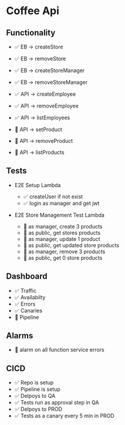 # Coffee Api

## Functionality

-   ✅ EB -> createStore
-   ✅ EB -> removeStore
-   ✅ EB -> createStoreManager
-   ✅ EB -> removeStoreManager

-   ✅ API -> createEmployee
-   ✅ API -> removeEmployee
-   ✅ API -> listEmployees

-   🔲 API -> setProduct
-   🔲 API -> removeProduct
-   🔲 API -> listProducts

## Tests

-   E2E Setup Lambda

    -   ✅ createUser if not exist
    -   ✅ login as manager and get jwt

-   E2E Store Management Test Lambda

    -   🔲 as manager, create 3 products
    -   🔲 as public, get stores products
    -   🔲 as manager, update 1 product
    -   🔲 as public, get updated store products
    -   🔲 as manager, remove 3 products
    -   🔲 as public, get 0 store products

## Dashboard

-   ✅ Traffic
-   ✅ Availabilty
-   ✅ Errors
-   ✅ Canaries
-   🔲 Pipeline

## Alarms

-   🔲 alarm on all function service errors

## CICD

-   ✅ Repo is setup
-   ✅ Pipeline is setup
-   ✅ Delpoys to QA
-   ✅ Tests run as approval step in QA
-   ✅ Delpoys to PROD
-   ✅ Tests as a canary every 5 min in PROD
